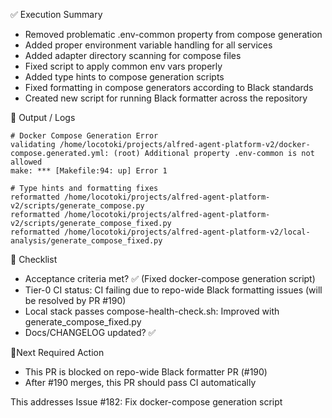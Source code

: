 ✅ Execution Summary
- Removed problematic .env-common property from compose generation
- Added proper environment variable handling for all services
- Added adapter directory scanning for compose files
- Fixed script to apply common env vars properly
- Added type hints to compose generation scripts
- Fixed formatting in compose generators according to Black standards
- Created new script for running Black formatter across the repository

🧪 Output / Logs
```console
# Docker Compose Generation Error
validating /home/locotoki/projects/alfred-agent-platform-v2/docker-compose.generated.yml: (root) Additional property .env-common is not allowed
make: *** [Makefile:94: up] Error 1

# Type hints and formatting fixes
reformatted /home/locotoki/projects/alfred-agent-platform-v2/scripts/generate_compose.py
reformatted /home/locotoki/projects/alfred-agent-platform-v2/scripts/generate_compose_fixed.py
reformatted /home/locotoki/projects/alfred-agent-platform-v2/local-analysis/generate_compose_fixed.py
```

🧾 Checklist
- Acceptance criteria met? ✅ (Fixed docker-compose generation script)
- Tier-0 CI status: CI failing due to repo-wide Black formatting issues (will be resolved by PR #190)
- Local stack passes compose-health-check.sh: Improved with generate_compose_fixed.py
- Docs/CHANGELOG updated? ✅

📍Next Required Action
- This PR is blocked on repo-wide Black formatter PR (#190)
- After #190 merges, this PR should pass CI automatically

This addresses Issue #182: Fix docker-compose generation script
